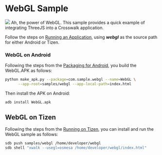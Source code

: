 # WebGL Sample
<img class='sample-thumb' src='assets/sampapp-icon-webgl.png'>
Ah, the power of WebGL. This sample provides a quick example of integrating ThreeJS into a Crosswalk application.

Follow the steps on [Running an Application](#documentation/getting_started/running_an_application), using ***webgl*** as the source path for either Android or Tizen.
### WebGL on Android
Following the steps from the [Packaging for 
Android](#documentation/getting_started/building_an_application/packaging-for-android), 
you build the WebGL.APK as follows:
```sh
python make_apk.py --package=com.sample.webgl --name=WebGL \
      --app-root=samples/webgl --app-local-path=index.html
```
Then install the APK on Android:
```sh
adb install WebGL.apk
```

## WebGL on Tizen
Following the steps from the [Running on Tizen](#documentation/getting_started/running_an_application/running-on-tizen), you can install and run the WebGL sample as follows:
```sh
sdb push samples/webgl /home/developer/webgl
sdb shell "xwalk --usegl=osmesa /home/developer/webgl/index.html"
```
